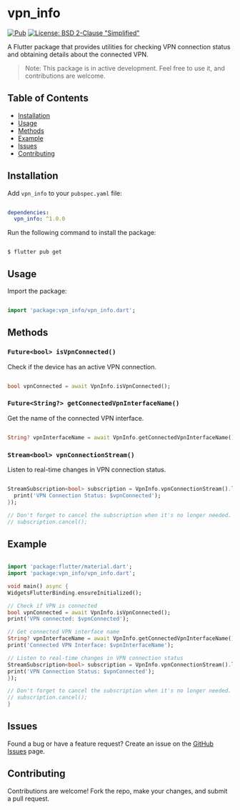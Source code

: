 [//]: # (# vpn_info)

[//]: # ()
[//]: # ([![Pub]&#40;https://img.shields.io/pub/v/vpn_info&#41;]&#40;https://pub.dev/packages/vpn_info&#41;)

[//]: # ([![License: <License>]&#40;https://img.shields.io/badge/License-<License>-brightgreen.svg&#41;]&#40;https://opensource.org/licenses/<License>&#41;)

[//]: # ()
[//]: # (A Flutter package that provides utilities for checking VPN connection status and obtaining details about the connected VPN.)

[//]: # ()
[//]: # (> Note: This package is in active development. Feel free to use it, and contributions are welcome.)

[//]: # ()
[//]: # (## Table of Contents)

[//]: # ()
[//]: # (- [Installation]&#40;#installation&#41;)

[//]: # (- [Usage]&#40;#usage&#41;)

[//]: # (- [Functions]&#40;#functions&#41;)

[//]: # (- [Example]&#40;#example&#41;)

[//]: # (- [Issues]&#40;#issues&#41;)

[//]: # (- [Contributing]&#40;#contributing&#41;)

[//]: # (- [License]&#40;#license&#41;)

[//]: # ()
[//]: # (## Installation)

[//]: # ()
[//]: # (Paste this in terminal:)

[//]: # (```)

[//]: # ()
[//]: # (flutter pub add vpn_info)

[//]: # ()
[//]: # (```)

[//]: # ()
[//]: # (This will add `vpn_info` to your `pubspec.yaml` file:)

[//]: # ()
[//]: # (```yaml)

[//]: # (dependencies:)

[//]: # (  vpn_info: ^1.0.)

[//]: # (```)

[//]: # ()
[//]: # (## Usage)

[//]: # ()
[//]: # (Import the package:)

[//]: # (```dart)

[//]: # ()
[//]: # (import 'package:vpn_info/vpn_info.dart';)

[//]: # ()
[//]: # (```)

[//]: # ()
[//]: # (## Functions)

[//]: # ()
[//]: # (`Future<bool> isVpnConnected&#40;&#41;`)

[//]: # ()
[//]: # (Check if the device has an active VPN connection.)

[//]: # ()
[//]: # (```dart)

[//]: # ()
[//]: # (bool vpnConnected = await VpnInfo.isVpnConnected&#40;&#41;;)

[//]: # ()
[//]: # (```)

[//]: # (`Future<String?> getConnectedVpnInterfaceName&#40;&#41;`)

[//]: # ()
[//]: # (Get the name of the connected VPN interface.)

[//]: # ()
[//]: # (```dart)

[//]: # ()
[//]: # (String? vpnInterfaceName = await VpnInfo.getConnectedVpnInterfaceName&#40;&#41;;)

[//]: # ()
[//]: # (```)

[//]: # ()
# vpn_info

[![Pub](https://img.shields.io/pub/v/vpn_info)](https://pub.dev/packages/vpn_info)
[![License: BSD 2-Clause "Simplified"](https://img.shields.io/badge/License-BSD%202--Clause%20%22Simplified%22-brightgreen.svg)](https://opensource.org/licenses/BSD-2-Clause)

A Flutter package that provides utilities for checking VPN connection status and obtaining details about the connected VPN.

> Note: This package is in active development. Feel free to use it, and contributions are welcome.

## Table of Contents

- [Installation](#installation)
- [Usage](#usage)
- [Methods](#methods)
- [Example](#example)
- [Issues](#issues)
- [Contributing](#contributing)

## Installation

Add `vpn_info` to your `pubspec.yaml` file:

```yaml

dependencies:
  vpn_info: ^1.0.0

```


Run the following command to install the package:

```

$ flutter pub get

```

## Usage

Import the package:


```dart

import 'package:vpn_info/vpn_info.dart';

```

## Methods

### `Future<bool> isVpnConnected()`

Check if the device has an active VPN connection.


```dart

bool vpnConnected = await VpnInfo.isVpnConnected();

```


### `Future<String?> getConnectedVpnInterfaceName()`

Get the name of the connected VPN interface.

```dart

String? vpnInterfaceName = await VpnInfo.getConnectedVpnInterfaceName();

```
### `Stream<bool> vpnConnectionStream()`

Listen to real-time changes in VPN connection status.

```dart

StreamSubscription<bool> subscription = VpnInfo.vpnConnectionStream().listen((vpnConnected) {
  print('VPN Connection Status: $vpnConnected');
});

// Don't forget to cancel the subscription when it's no longer needed.
// subscription.cancel();

```
## Example

```dart

import 'package:flutter/material.dart';
import 'package:vpn_info/vpn_info.dart';

void main() async {
WidgetsFlutterBinding.ensureInitialized();

// Check if VPN is connected
bool vpnConnected = await VpnInfo.isVpnConnected();
print('VPN connected: $vpnConnected');

// Get connected VPN interface name
String? vpnInterfaceName = await VpnInfo.getConnectedVpnInterfaceName();
print('Connected VPN Interface: $vpnInterfaceName');

// Listen to real-time changes in VPN connection status
StreamSubscription<bool> subscription = VpnInfo.vpnConnectionStream().listen((vpnConnected) {
print('VPN Connection Status: $vpnConnected');
});

// Don't forget to cancel the subscription when it's no longer needed.
// subscription.cancel();
}

```

## Issues

Found a bug or have a feature request? Create an issue on the [GitHub Issues](https://github.com/advaitkale01/vpn_info/issues) page.

## Contributing

Contributions are welcome! Fork the repo, make your changes, and submit a pull request.
